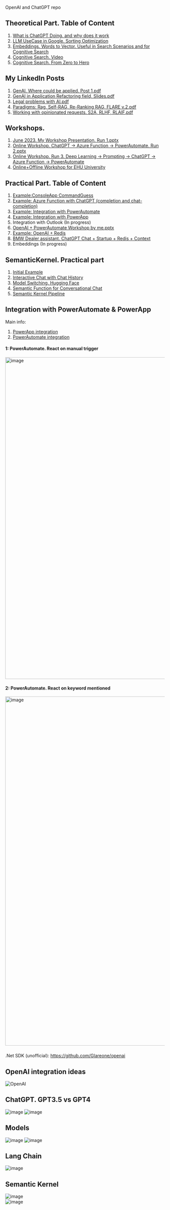 OpenAI and ChatGPT repo

## Theoretical Part. Table of Content
1. [What is ChatGPT Doing. and why does it work](https://writings.stephenwolfram.com/2023/02/what-is-chatgpt-doing-and-why-does-it-work/?fbclid=IwAR0eV1C7bPYQeEX0BbmqR_8zAFTgf4S5q-bEXoG3ZK7fmxgMICj-QqW6ZWM)
2. [LLM UseCase in Google. Sorting Optimization](https://www.artisana.ai/articles/googles-deepmind-ai-shatters-records-with-a-70-faster-sorting-algorithm)
3. [Embeddings. Words to Vector. Useful in Search Scenarios and for Cognitive Search](https://platform.openai.com/docs/api-reference/embeddings/object)
4. [Cognitive Search. Video](https://www.youtube.com/watch?v=5z32NS4IG0w)
5. [Cognitive Search. From Zero to Hero](https://www.youtube.com/watch?v=shT9-7AofKU&t=1s)

## My LinkedIn Posts
1. [GenAI. Where could be applied. Post 1.pdf](https://github.com/Glareone/OpenAI-and-ChatGPT-meet-.Net/files/14013300/GenAI.Fields.Post.1.pdf)  
2. [GenAI in Application Refactoring field, Slides.pdf](https://github.com/Glareone/OpenAI-and-ChatGPT-meet-.Net/files/14013311/LinkedIn.post.day.2.compressed.pdf)  
3. [Legal problems with AI.pdf](https://github.com/Glareone/OpenAI-and-ChatGPT-meet-.Net/files/14013316/Legal.problems.with.AI.pdf)  
4. [Paradigms: Rag, Self-RAG, Re-Ranking RAG, FLARE v.2.pdf](https://github.com/Glareone/OpenAI-and-ChatGPT-meet-.Net/files/14037439/Rag.Self-RAG.FLARE.Re-Ranking.pdf)  
5. [Working with opinionated requests. S2A, RLHF, RLAIF.pdf](https://github.com/Glareone/OpenAI-and-ChatGPT-meet-.Net/files/14050997/Post.5.pdf)  



## Workshops.
1. [June 2023. My Workshop Presentation. Run 1.pptx](https://github.com/Glareone/OpenAI-and-ChatGPT-meet-.Net/files/11951964/Workshop.Introduction.pptx)  
2. [Online Workshop. ChatGPT -> Azure Function -> PowerAutomate. Run 2.pptx](https://github.com/Glareone/OpenAI-and-ChatGPT-meet-.Net/files/13213425/Workshop.Introduction.v.3.pptx)
3. [Online Workshop. Run 3. Deep Learning -> Prompting -> ChatGPT -> Azure Function -> PowerAutomate](https://github.com/Glareone/OpenAI-and-ChatGPT-meet-.Net/files/13368718/Workshop.Introduction.v.4.FINAL.pptx)
4. [Online+Offline Workshop for EHU University](https://github.com/Glareone/OpenAI-and-ChatGPT-meet-.Net/files/13368730/EHU.Workshop.v.2.pptx)  

## Practical Part. Table of Content
1. [Example:ConsoleApp CommandGuess](https://github.com/Glareone/OpenAI-and-ChatGPT-meet-.Net/tree/main/ChatGPT)  
2. [Example: Azure Function with ChatGPT (completion and chat-completion)](https://github.com/Glareone/OpenAI-and-ChatGPT-meet-.Net/tree/main/ChatGPT.AzureFunction/ChatGPT.AzureFunction)  
3. [Example: Integration with PowerAutomate](https://github.com/Glareone/OpenAI-and-ChatGPT-meet-.Net/blob/main/PowerAutomate-Integration.md)  
4. [Example: Integration with PowerApp](https://github.com/Glareone/OpenAI-and-ChatGPT-meet-.Net/blob/main/PowerApp-Integration.md)  
5. Integration with Outlook (In progress)
6. [OpenAI + PowerAutomate Workshop by me.pptx](https://github.com/Glareone/OpenAI-and-ChatGPT-meet-.Net/files/11840513/Workshop.Introduction.pptx)  
7. [Example: OpenAI + Redis](https://github.com/Glareone/OpenAI-and-ChatGPT-meet-.Net/blob/main/ChatGPT.AzureFunction/ChatGPT.AzureFunction/ChatGPT.AzureFunction/ChatGPTChatWithCache.cs)  
8. [BMW Dealer assistant. ChatGPT Chat + Startup + Redis + Context](https://github.com/Glareone/OpenAI-and-ChatGPT-meet-.Net/tree/main/DealerAssistant)
9. Embeddings (In progress)  

## SemanticKernel. Practical part
1. [Initial Example](https://github.com/Glareone/OpenAI-and-ChatGPT-meet-.Net/blob/main/ChatGPT.AzureFunction/ChatGPT.AzureFunction/SemanticKernel.ConsoleApp/ShortIntentExtraction.cs)
2. [Interactive Chat with Chat History](https://github.com/Glareone/OpenAI-and-ChatGPT-meet-.Net/blob/main/ChatGPT.AzureFunction/ChatGPT.AzureFunction/SemanticKernel.ConsoleApp/InteractiveChatFunction.cs)
3. [Model Switching. Hugging Face](https://github.com/Glareone/OpenAI-and-ChatGPT-meet-.Net/blob/main/ChatGPT.AzureFunction/ChatGPT.AzureFunction/SemanticKernel.ConsoleApp/ModelSwitching_HuggingFaceModel.cs)
4. [Semantic Function for Conversational Chat](https://github.com/Glareone/OpenAI-and-ChatGPT-meet-.Net/blob/main/ChatGPT.AzureFunction/ChatGPT.AzureFunction/SemanticKernel.ConsoleApp/SemanticFunctionForConversationalChat.cs)
5. [Semantic Kernel Pipeline](https://github.com/Glareone/OpenAI-and-ChatGPT-meet-.Net/blob/main/ChatGPT.AzureFunction/ChatGPT.AzureFunction/SemanticKernel.ConsoleApp/SemanticKernelPipeline.cs)  

## Integration with PowerAutomate & PowerApp
Main info:
1. [PowerApp integration](https://github.com/Glareone/OpenAI-and-ChatGPT-meet-.Net/blob/main/PowerApp-Integration.md)  
2. [PowerAutomate integration](https://github.com/Glareone/OpenAI-and-ChatGPT-meet-.Net/blob/main/PowerAutomate-Integration.md)  

#### 1: PowerAutomate. React on manual trigger  
<img width="1015" alt="image" src="https://github.com/Glareone/OpenAI-and-ChatGPT-meet-.Net/assets/4239376/57421682-1207-4b76-897a-0814c40a33dc">   

#### 2: PowerAutomate. React on keyword mentioned  
<img width="1101" alt="image" src="https://github.com/Glareone/OpenAI-and-ChatGPT-meet-.Net/assets/4239376/cb134e8f-3c0c-4e0b-abe2-ff350570a6b5">  


### 
.Net SDK (unofficial): https://github.com/Glareone/openai   

## OpenAI integration ideas
![OpenAI](https://user-images.githubusercontent.com/4239376/230776490-6477a1e3-dd44-4ff4-a47b-9e36dec48dd6.png)

## ChatGPT. GPT3.5 vs GPT4
![image](https://user-images.githubusercontent.com/4239376/230776405-8efeb6d9-07fd-42ec-95a9-90af3d168043.png)
![image](https://github.com/Glareone/OpenAI-and-ChatGPT-meet-.Net/assets/4239376/c7dc2c4b-05f7-45f6-b7b1-970e1700861c)


## Models
![image](https://user-images.githubusercontent.com/4239376/231551873-fd5164ba-669c-433c-ba07-411f62474e06.png)
![image](https://user-images.githubusercontent.com/4239376/231552079-18bd6e97-8861-4f08-8c2a-3644d7715bee.png)

## Lang Chain

![image](https://github.com/Glareone/OpenAI-and-ChatGPT-meet-.Net/assets/4239376/0d7221a7-fff5-4d3d-9eae-1473cf338f38)

## Semantic Kernel
![image](https://github.com/Glareone/OpenAI-and-ChatGPT-meet-.Net/assets/4239376/f9ed16f2-80ba-42c9-b6fc-50b488cee8d2)  
![image](https://github.com/Glareone/OpenAI-and-ChatGPT-meet-.Net/assets/4239376/86d0f7e2-cf7f-4a2c-93a1-a97427498ed0)  



